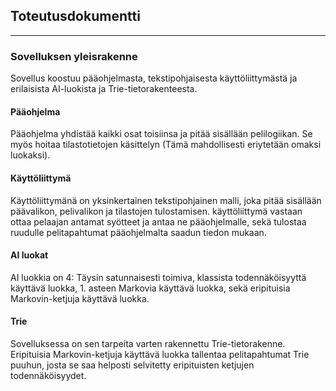
## Toteutusdokumentti

-----
### Sovelluksen yleisrakenne

Sovellus koostuu pääohjelmasta, tekstipohjaisesta käyttöliittymästä ja erilaisista AI-luokista ja Trie-tietorakenteesta. 

#### Pääohjelma

Pääohjelma yhdistää kaikki osat toisiinsa ja pitää sisällään pelilogiikan. Se myös hoitaa tilastotietojen käsittelyn (Tämä mahdollisesti eriytetään omaksi luokaksi).

#### Käyttöliittymä

Käyttöliittymänä on yksinkertainen tekstipohjainen malli, joka pitää sisällään päävalikon, pelivalikon ja tilastojen tulostamisen. käyttöliittymä vastaan ottaa pelaajan antamat syötteet ja antaa ne pääohjelmalle, sekä tulostaa ruudulle pelitapahtumat pääohjelmalta saadun tiedon mukaan.

#### AI luokat

AI luokkia on 4: Täysin satunnaisesti toimiva, klassista todennäköisyyttä käyttävä luokka, 1. asteen Markovia käyttävä luokka, sekä eripituisia Markovin-ketjuja käyttävä luokka.

#### Trie 

Sovelluksessa on sen tarpeita varten rakennettu Trie-tietorakenne. Eripituisia Markovin-ketjuja käyttävä luokka tallentaa pelitapahtumat Trie puuhun, josta se saa helposti selvitetty eripituisten ketjujen todennäköisyydet.
